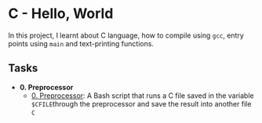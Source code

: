 # **C - Hello, World**
In this project, I learnt about C language, how to compile using `gcc`,
entry points using `main` and text-printing functions.
## Tasks 
- **0. Preprocessor**
  - [0. Preprocessor](./0-processor): A Bash script that runs a C file saved in the variable `$CFILE`through the preprocessor and save the result into another file `C`




